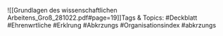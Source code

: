 
![[Grundlagen des wissenschaftlichen Arbeitens_Groß_281022.pdf#page=19]]Tags & Topics:
   #Deckblatt
   #Ehrenwrtliche
   #Erklrung
   #Abkrzungs
   #Organisationsindex
   #abkrzungs